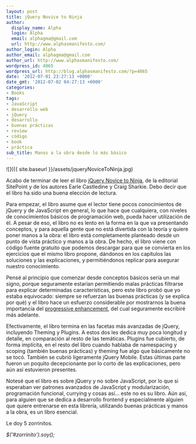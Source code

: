 ```yaml
---
layout: post
title: jQuery Novice to Ninja
author:
  display_name: Alpha
  login: Alpha
  email: alphagma@gmail.com
  url: http://www.alphasmanifesto.com/
author_login: Alpha
author_email: alphagma@gmail.com
author_url: http://www.alphasmanifesto.com/
wordpress_id: 4065
wordpress_url: http://blog.alphasmanifesto.com/?p=4065
date: '2012-07-01 23:27:13 +0000'
date_gmt: '2012-07-02 04:27:13 +0000'
categories:
- Books
tags:
- JavaScript
- desarrollo web
- jQuery
- desarrollo
- buenas prácticas
- review
- código
- book
- práctica
sub_title: Manos a la obra desde lo más básico
---
```


![]({{ site.baseurl }}/assets/jqueryNoviceToNinja.jpg)

Acabo de terminar de leer el libro [jQuery Novice to Ninja](http://www.sitepoint.com/books/jquery1/), de la editorial SitePoint y de los autores Earle Castledine y Craig Sharkie. Debo decir que el libro ha sido una buena elección de lectura.

Para empezar, el libro asume que el lector tiene pocos conocimientos de jQuery y de JavaScript en general, lo que hace que cualquiera, con niveles de conocimientos básicos de programación web, pueda hacer utilización de él. A pesar de eso, el libro no es lento en la forma en la que va presentando conceptos, y para aquella gente que no está divertida con la teoría y quiere poner manos a la obra: el libro está completamente planteado desde un punto de vista práctico y manos a la obra. De hecho, el libro viene con código fuente gratuito que podemos descargar para que se convierta en los ejercicios que el mismo libro propone, dándonos en los capítulos las soluciones y las explicaciones, y permitiéndonos replicar para asegurar nuestro conocimiento.

Pensé al principio que comenzar desde conceptos básicos sería un mal signo, porque seguramente estarían permitiendo malas prácticas filtrarse para explicar determinadas características, pero este libro probó que yo estaba equivocado: siempre se refuerzan las buenas prácticas (y se explica por qué) y el libro hace un esfuerzo considerable por mostrarnos la buena importancia del <a title="Wikipedia" href="http://en.wikipedia.org/wiki/Progressive_enhancement">progressive enhancement</a>, del cual seguramente escribiré más adelante.

Efectivamente, el libro termina en las facetas más avanzadas de jQuery, incluyendo Theming y Plugins. A estos dos les dedica muy poca longitud y detalle, en comparación al resto de las temáticas. Plugins fue cubierto, de forma implícita, en el resto del libro cuando hablaba de namespacing y scoping (también buenas prácticas) y theming fue algo que básicamente no se tocó. También se cubrió ligeramente jQuery Mobile. Estas últimas parte fueron un poquito decepcionante por lo corto de las explicaciones, pero aún así estuvieron presentes.

Notesé que el libro es sobre jQuery y no sobre JavaScript, por lo que si esperaban ver patrones avanzados de JavaScript y modularización, programación funcional, currying y cosas así... este no es su libro. Aún así, para alguien que se dedica a desarrollo frontend y especialmente alguien que quiere entrenarse en esta librería, utilizando buenas prácticas y manos a la obra, es un libro esencial.

Le doy 5 zorrinitos.

_$('#zorrinito').soy();_
